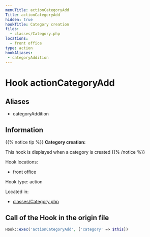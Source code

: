 ```yaml
---
menuTitle: actionCategoryAdd
Title: actionCategoryAdd
hidden: true
hookTitle: Category creation
files:
  - classes/Category.php
locations:
  - front office
type: action
hookAliases:
 - categoryAddition
---
```


# Hook actionCategoryAdd

## Aliases
 
 - categoryAddition



## Information

{{% notice tip %}}
**Category creation:** 

This hook is displayed when a category is created
{{% /notice %}}

Hook locations: 
  - front office

Hook type: action

Located in: 
  - [classes/Category.php](https://github.com/PrestaShop/PrestaShop/blob/8.0.x/classes/Category.php)

## Call of the Hook in the origin file

```php
Hook::exec('actionCategoryAdd', ['category' => $this])
```